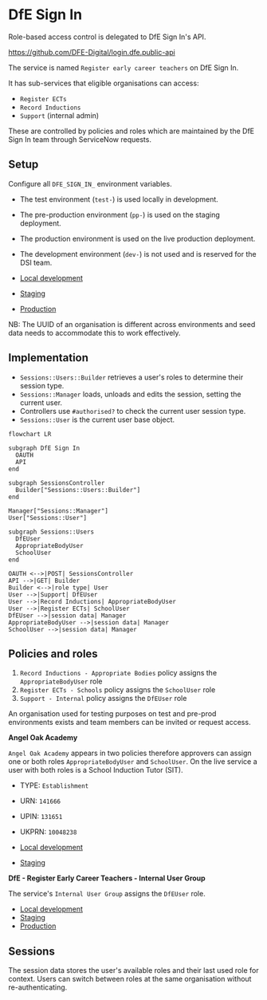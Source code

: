 # DfE Sign In

Role-based access control is delegated to DfE Sign In's API.

https://github.com/DFE-Digital/login.dfe.public-api

The service is named `Register early career teachers` on DfE Sign In.

It has sub-services that eligible organisations can access:

- `Register ECTs`
- `Record Inductions`
- `Support` (internal admin)

These are controlled by policies and roles which are maintained by the DfE Sign In team through
ServiceNow requests.

## Setup

Configure all `DFE_SIGN_IN_` environment variables.

- The test environment (`test-`) is used locally in development.
- The pre-production environment (`pp-`) is used on the staging deployment.
- The production environment is used on the live production deployment.
- The development environment (`dev-`) is not used and is reserved for the DSI team.

- [Local development](https://test-manage.signin.education.gov.uk/services/08F10A15-020A-4798-9375-ED381024BE78)
- [Staging](https://pp-manage.signin.education.gov.uk/services/79907828-CF78-4D49-B433-4F255EE904E7)
- [Production](https://manage.signin.education.gov.uk/services/xxx)

NB: The UUID of an organisation is different across environments and seed data
needs to accommodate this to work effectively.

## Implementation

- `Sessions::Users::Builder` retrieves a user's roles to determine their session type.
- `Sessions::Manager` loads, unloads and edits the session, setting the current user.
- Controllers use `#authorised?` to check the current user session type.
- `Sessions::User` is the current user base object.

```mermaid
flowchart LR

subgraph DfE Sign In
  OAUTH
  API
end

subgraph SessionsController
  Builder["Sessions::Users::Builder"]
end

Manager["Sessions::Manager"]
User["Sessions::User"]

subgraph Sessions::Users
  DfEUser
  AppropriateBodyUser
  SchoolUser
end

OAUTH <-->|POST| SessionsController
API -->|GET| Builder
Builder <-->|role type| User
User -->|Support| DfEUser
User -->|Record Inductions| AppropriateBodyUser
User -->|Register ECTs| SchoolUser
DfEUser -->|session data| Manager
AppropriateBodyUser -->|session data| Manager
SchoolUser -->|session data| Manager
```

## Policies and roles

1. `Record Inductions - Appropriate Bodies` policy assigns the `AppropriateBodyUser` role
2. `Register ECTs - Schools` policy assigns the `SchoolUser` role
3. `Support - Internal` policy assigns the `DfEUser` role

An organisation used for testing purposes on test and pre-prod environments exists and
team members can be invited or request access.

**Angel Oak Academy**

`Angel Oak Academy` appears in two policies therefore approvers can assign one
or both roles `AppropriateBodyUser` and `SchoolUser`. On the live service a user with both
roles is a School Induction Tutor (SIT).

- TYPE: `Establishment`
- URN: `141666`
- UPIN: `131651`
- UKPRN: `10048238`

- [Local development](https://test-manage.signin.education.gov.uk/services/08F10A15-020A-4798-9375-ED381024BE78/organisations/83173E6F-BA28-4654-A3DF-8279D573AB09/users)
- [Staging](https://pp-manage.signin.education.gov.uk/services/79907828-CF78-4D49-B433-4F255EE904E7/organisations/62FAFD5E-2C25-4214-91AD-1DE69262820A/users)


**DfE - Register Early Career Teachers - Internal User Group**

The service's `Internal User Group` assigns the `DfEUser` role.

- [Local development](https://test-manage.signin.education.gov.uk/services/08F10A15-020A-4798-9375-ED381024BE78/organisations/9C5849E3-94F5-41BA-B1A9-0D68EF34C765/users)
- [Staging](https://pp-manage.signin.education.gov.uk/services/79907828-CF78-4D49-B433-4F255EE904E7/organisations/B9E087EE-914D-435A-952A-1774D906EEFF/users)
- [Production](https://manage.signin.education.gov.uk/services/xxx/organisations/xxx/users)

## Sessions

The session data stores the user's available roles and their last used role for context.
Users can switch between roles at the same organisation without re-authenticating.
